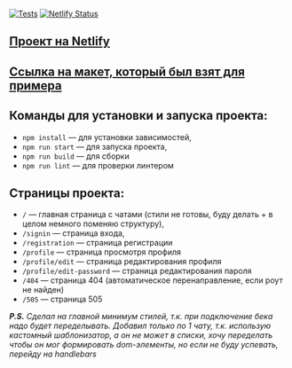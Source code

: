 [![Tests](https://github.com/lusorich/middle.messenger.praktikum.yandex/actions/workflows/tests.yml/badge.svg?branch=sprint_2)](https://github.com/lusorich/middle.messenger.praktikum.yandex/actions/workflows/tests.yml)
[![Netlify Status](https://api.netlify.com/api/v1/badges/edd7dee2-adbe-4f32-a737-6e2f34eb4596/deploy-status)](https://app.netlify.com/sites/deft-jelly-669969/deploys)

## [Проект на Netlify](https://creative-madeleine-6a833e.netlify.app/)

## [Ссылка на макет, который был взят для примера](https://www.figma.com/file/jF5fFFzgGOxQeB4CmKWTiE/Chat_external_link?node-id=0%3A1&t=lZthIp7nwzxESX8U-0)

## Команды для установки и запуска проекта:

- `npm install` — для установки зависимостей,
- `npm run start` — для запуска проекта,
- `npm run build` — для сборки
- `npm run lint` — для проверки линтером

## Страницы проекта:

- `/` — главная страница с чатами (стили не готовы, буду делать + в целом
  немного поменяю структуру),
- `/signin` — страница входа,
- `/registration` — страница регистрации
- `/profile` — страница просмотря профиля
- `/profile/edit` — страница редактирования профиля
- `/profile/edit-password` — страница редактирования пароля
- `/404` — страница 404 (автоматическое перенаправление, если роут не найден)
- `/505` — страница 505

_**P.S.** Сделал на главной минимум стилей, т.к. при подключение бека надо будет
переделывать. Добавил только по 1 чату, т.к. использую кастомный шаблонизатор, а
он не может в списки, хочу переделать чтобы он мог формировать dom-элементы, но
если не буду успевать, перейду на handlebars_
